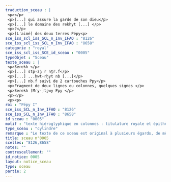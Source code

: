 ```yaml
---
traduction_sceau : |
 <p></p>
 <p>[...] qui assure la garde de son dieu</p>
 <p>[...] le domaine des rekhyt [...] </p>
 <p>?</p>
 <p>[L'aimé] des deux terres Pépy<p>
sce_iss_scl_iss_SCL_n_Inv_IFAO : "8126"
sce_iss_scl_iss_SCL_n_Inv_IFAO : "8658"
categorie : "royal"
sce_iss_scl_iss_SCE_id_sceau : "0005"
typeObjet : "Sceau"
texte_sceau : |
 <p>Serekh </p>
 <p>[...] stp-zȝ r nṯr.f</p>
 <p>[...] ...ḥwt-rḫyt nb [...]</p>
 <p>[...] nb.f suivi de 2 cartouches Ppy</p>
 <p>Fragment de deux lignes ou colonnes, quelques signes </p>
 <p>Serekh [Mry-]tȝwy Ppy </p>
 <p></p>
 <p><p>
roi : "Pépy I"
sce_iss_SCL_n_Inv_IFAO : "8126"
sce_iss_SCL_n_Inv_IFAO : "8658"
id_sceau : "0005"
motif : "texte hiéroglyphique en colonnes : titulature royale et épithètes de fonctionnaire."
type_sceau : "cylindre"
remarque : "Le texte de ce sceau est original à plusieurs égards, de même que sa disposition. "
title: sceau n°0005
scelles: "8126,8658"
notes: ""
contrescellement: ""
id_notice: 0005
layout: notice_sceau
type: sceau
partie: 2
---
```

